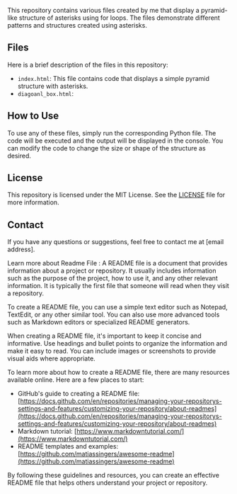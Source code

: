 This repository contains various files created by me that display a pyramid-like structure of asterisks using for loops. The files demonstrate different patterns and structures created using asterisks.

## Files

Here is a brief description of the files in this repository:

* `index.html`: This file contains code that displays a simple pyramid structure with asterisks.
* `diagoanl_box.html`: <write somthing about the file>

## How to Use

To use any of these files, simply run the corresponding Python file. The code will be executed and the output will be displayed in the console. You can modify the code to change the size or shape of the structure as desired.

## License

This repository is licensed under the MIT License. See the [LICENSE](https://en.wikipedia.org/wiki/MIT_License) file for more information.

## Contact

If you have any questions or suggestions, feel free to contact me at \[email address\].
  
 Learn more about Readme File :
  A README file is a document that provides information about a project or repository. It usually includes information such as the purpose of the project, how to use it, and any other relevant information. It is typically the first file that someone will read when they visit a repository.

To create a README file, you can use a simple text editor such as Notepad, TextEdit, or any other similar tool. You can also use more advanced tools such as Markdown editors or specialized README generators.

When creating a README file, it's important to keep it concise and informative. Use headings and bullet points to organize the information and make it easy to read. You can include images or screenshots to provide visual aids where appropriate.

To learn more about how to create a README file, there are many resources available online. Here are a few places to start:

* GitHub's guide to creating a README file: [https://docs.github.com/en/repositories/managing-your-repositorys-settings-and-features/customizing-your-repository/about-readmes](https://docs.github.com/en/repositories/managing-your-repositorys-settings-and-features/customizing-your-repository/about-readmes)
* Markdown tutorial: [https://www.markdowntutorial.com/](https://www.markdowntutorial.com/)
* README templates and examples: [https://github.com/matiassingers/awesome-readme](https://github.com/matiassingers/awesome-readme)

By following these guidelines and resources, you can create an effective README file that helps others understand your project or repository.
